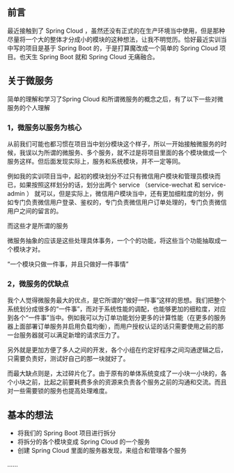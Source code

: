 ## 前言
最近接触到了 Spring Cloud ，虽然还没有正式的在生产环境当中使用，但是那种尽量将一个大的整体才分成小的模块的这种想法，让我不明觉历。恰好最近实训当中写的项目是基于 Spring Boot 的，于是打算魔改成一个简单的 Spring Cloud 项目。也天生 Spring Boot 就和 Spring Cloud 无痛融合。

## 关于微服务
简单的理解和学习了Spring Cloud 和所谓微服务的概念之后，有了以下一些对微服务的个人理解

### 1，微服务以服务为核心
从前我们可能也都习惯在项目当中划分模块这个样子，所以一开始接触微服务的时候，我误以为所谓的微服务、多个服务，就不过是将项目里面的各个模块做成一个服务这样。但后面发现实际上，服务和系统模块，并不一定等同。

例如我的实训项目当中，起初的模块划分不过只有微信用户模块和管理员模块而已，如果按照这样划分的话，划分出两个 service （service-wechat 和 service-admin ） 就可以，但是实际上，微信用户模块当中，还有更加细粒度的划分，例如专门负责微信用户登录、鉴权的，专门负责微信用户订单处理的，专门负责微信用户之间的留言的。

而这些才是所谓的服务

微服务抽象的应该是这些处理具体事务，一个个的功能，将这些当个功能抽取成一个模块才对。

“一个模块只做一件事，并且只做好一件事情”

### 2，微服务的优缺点
我个人觉得微服务最大的优点，是它所谓的“做好一件事”这样的思想。我们把整个系统划分成很多的“一件事”，而对于系统性能的调配，也能够更加的细粒度，对应到各个“一件事”当中。例如我可以为订单功能划分更多的计算性能（在更多的服务器上面部署订单服务并启用负载均衡），而用户授权认证的话只需要使用之前的那一台服务器就可以满足新增的请求压力了。

另外就是更加方便了多人之间的开发，各个小组在约定好程序之间沟通逻辑之后，只需要负责好，测试好自己的那一块就好了。

而最大缺点则是，太过碎片化了。由于原有的单体系统变成了一小块一小块的，各个小块之前，比起之前要耗费多余的资源来负责各个服务之前的沟通和交流。而且对一些需要锁的服务也提高处理难度。


## 基本的想法
 - 将我们的 Spring Boot 项目进行拆分
 - 将拆分的各个模块变成 Spring Cloud 的一个服务
 - 创建 Spring Cloud 里面的服务器发现，来组合和管理各个服务
 
......